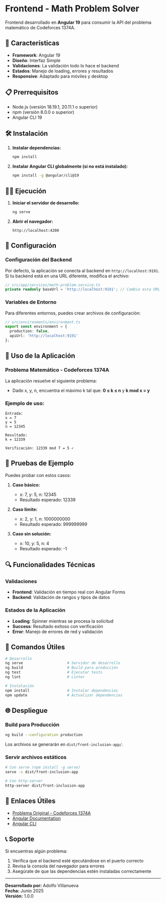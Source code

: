 # Frontend - Math Problem Solver

Frontend desarrollado en **Angular 19** para consumir la API del problema matemático de Codeforces 1374A.

## 🚀 Características

- **Framework**: Angular 19
- **Diseño**: Interfaz Simple
- **Validaciones**: La validación todo lo hace el backend
- **Estados**: Manejo de loading, errores y resultados
- **Responsive**: Adaptado para móviles y desktop

## 📋 Prerrequisitos

- Node.js (versión 18.19.1, 20.11.1 o superior)
- npm (versión 8.0.0 o superior)
- Angular CLI 19

## 🛠️ Instalación

1. **Instalar dependencias:**
   ```bash
   npm install
   ```

2. **Instalar Angular CLI globalmente (si no está instalado):**
   ```bash
   npm install -g @angular/cli@19
   ```

## 🏃‍♂️ Ejecución

1. **Iniciar el servidor de desarrollo:**
   ```bash
   ng serve
   ```

2. **Abrir el navegador:**
   ```
   http://localhost:4200
   ```

## 🔧 Configuración

### Configuración del Backend

Por defecto, la aplicación se conecta al backend en `http://localhost:9191`. Si tu backend está en una URL diferente, modifica el archivo:

```typescript
// src/app/services/math-problem.service.ts
private readonly baseUrl = 'http://localhost:9191'; // Cambia esta URL
```

### Variables de Entorno

Para diferentes entornos, puedes crear archivos de configuración:

```typescript
// src/environments/environment.ts
export const environment = {
  production: false,
  apiUrl: 'http://localhost:9191'
};
```

## 📱 Uso de la Aplicación

### Problema Matemático - Codeforces 1374A

La aplicación resuelve el siguiente problema:
- Dado x, y, n, encuentra el máximo k tal que: **0 ≤ k ≤ n** y **k mod x = y**

### Ejemplo de uso:

```
Entrada:
x = 7
y = 5
n = 12345

Resultado:
k = 12339

Verificación: 12339 mod 7 = 5 ✓
```

## 🧪 Pruebas de Ejemplo

Puedes probar con estos casos:

1. **Caso básico:**
   - x: 7, y: 5, n: 12345
   - Resultado esperado: 12339

2. **Caso límite:**
   - x: 2, y: 1, n: 1000000000
   - Resultado esperado: 999999999

3. **Caso sin solución:**
   - x: 10, y: 5, n: 4
   - Resultado esperado: -1

## 🔍 Funcionalidades Técnicas

### Validaciones

- **Frontend**: Validación en tiempo real con Angular Forms
- **Backend**: Validación de rangos y tipos de datos

### Estados de la Aplicación

- **Loading**: Spinner mientras se procesa la solicitud
- **Success**: Resultado exitoso con verificación
- **Error**: Manejo de errores de red y validación

## 🚀 Comandos Útiles

```bash
# Desarrollo
ng serve                    # Servidor de desarrollo
ng build                    # Build para producción
ng test                     # Ejecutar tests
ng lint                     # Linter

# Instalación
npm install                 # Instalar dependencias
npm update                  # Actualizar dependencias
```

## 🌐 Despliegue

### Build para Producción

```bash
ng build --configuration production
```

Los archivos se generarán en `dist/front-inclusion-app/`.

### Servir archivos estáticos

```bash
# Con serve (npm install -g serve)
serve -s dist/front-inclusion-app

# Con http-server
http-server dist/front-inclusion-app
```

## 🔗 Enlaces Útiles

- [Problema Original - Codeforces 1374A](https://codeforces.com/problemset/problem/1374/A)
- [Angular Documentation](https://angular.dev)
- [Angular CLI](https://angular.dev/tools/cli)

## 📞 Soporte

Si encuentras algún problema:

1. Verifica que el backend esté ejecutándose en el puerto correcto
2. Revisa la consola del navegador para errores
3. Asegúrate de que las dependencias estén instaladas correctamente

---

**Desarrollado por:** Adolfo Villanueva  
**Fecha:** Junio 2025  
**Versión:** 1.0.0
